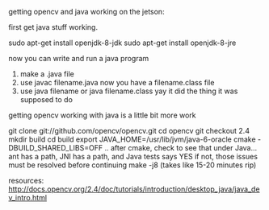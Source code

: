 getting opencv and java working on the jetson:

first get java stuff working.

sudo apt-get install openjdk-8-jdk
sudo apt-get install openjdk-8-jre

now you can write and run a java program

1. make a .java file 
2. use javac filename.java
  now you have a filename.class file
3. use java filename or java filename.class
  yay it did the thing it was supposed to do

getting opencv working with java is a little bit more work

git clone git://github.com/opencv/opencv.git
cd opencv
git checkout 2.4
mkdir build
cd build
export JAVA_HOME=/usr/lib/jvm/java-6-oracle
cmake -DBUILD_SHARED_LIBS=OFF ..
  after cmake, check to see that under Java... ant has a path, JNI has a path, and Java tests says YES
  if not, those issues must be resolved before continuing
make -j8 (takes like 15-20 minutes rip)

resources:
http://docs.opencv.org/2.4/doc/tutorials/introduction/desktop_java/java_dev_intro.html
